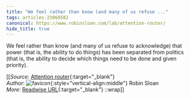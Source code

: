 ```yaml
---
title: "We feel rather than know (and many of us refuse ..."
tags: articles-23869582
canonical: https://www.robinsloan.com/lab/attention-router/
hide_title: true
---
```


We feel rather than know (and many of us refuse to acknowledge) that power (that is, the ability to do things) has been separated from politics (that is, the ability to decide which things need to be done and given priority).


[[_Source_: [Attention router](https://www.robinsloan.com/lab/attention-router/){:target="_blank"}<br>
_Author_: ![favicon](https://s2.googleusercontent.com/s2/favicons?domain=www.robinsloan.com){:style="vertical-align:middle"} Robin Sloan<br>
_More_: [Readwise URL](https://readwise.io/open/466748053){:target="_blank"}
::wrap]]